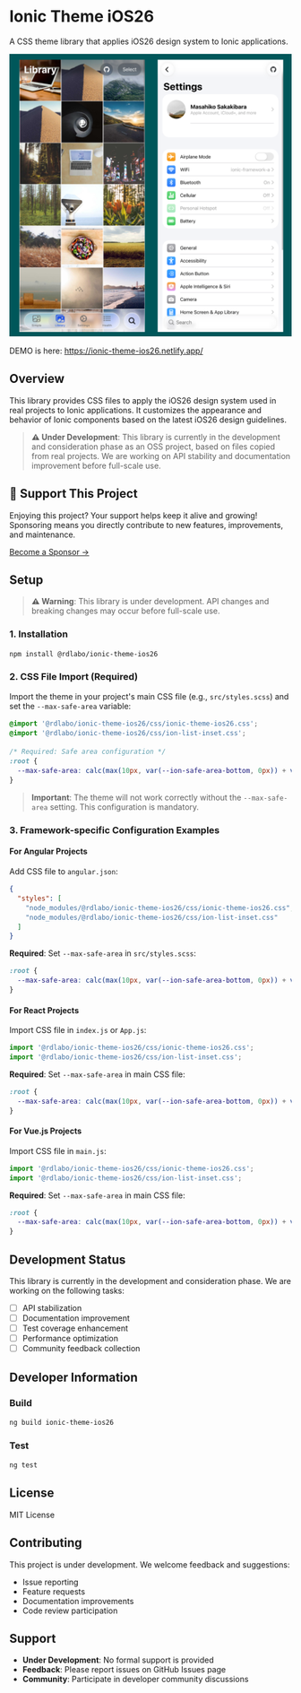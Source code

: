 # Ionic Theme iOS26

A CSS theme library that applies iOS26 design system to Ionic applications.

![](demo/screenshots/ios26.png)

DEMO is here: https://ionic-theme-ios26.netlify.app/

## Overview

This library provides CSS files to apply the iOS26 design system used in real projects to Ionic applications. It customizes the appearance and behavior of Ionic components based on the latest iOS26 design guidelines.

> **⚠️ Under Development**: This library is currently in the development and consideration phase as an OSS project, based on files copied from real projects. We are working on API stability and documentation improvement before full-scale use.

## 💖 Support This Project

Enjoying this project? Your support helps keep it alive and growing!  
Sponsoring means you directly contribute to new features, improvements, and maintenance.

[Become a Sponsor →](https://github.com/sponsors/rdlabo)

## Setup

> **⚠️ Warning**: This library is under development. API changes and breaking changes may occur before full-scale use.

### 1. Installation

```bash
npm install @rdlabo/ionic-theme-ios26
```

### 2. CSS File Import (Required)

Import the theme in your project's main CSS file (e.g., `src/styles.scss`) and set the `--max-safe-area` variable:

```scss
@import '@rdlabo/ionic-theme-ios26/css/ionic-theme-ios26.css';
@import '@rdlabo/ionic-theme-ios26/css/ion-list-inset.css';

/* Required: Safe area configuration */
:root {
  --max-safe-area: calc(max(10px, var(--ion-safe-area-bottom, 0px)) + var(--admob-safe-area, 0px));
}
```

> **Important**: The theme will not work correctly without the `--max-safe-area` setting. This configuration is mandatory.

### 3. Framework-specific Configuration Examples

#### For Angular Projects

Add CSS file to `angular.json`:

```json
{
  "styles": [
    "node_modules/@rdlabo/ionic-theme-ios26/css/ionic-theme-ios26.css",
    "node_modules/@rdlabo/ionic-theme-ios26/css/ion-list-inset.css"
  ]
}
```

**Required**: Set `--max-safe-area` in `src/styles.scss`:

```scss
:root {
  --max-safe-area: calc(max(10px, var(--ion-safe-area-bottom, 0px)) + var(--admob-safe-area, 0px));
}
```

#### For React Projects

Import CSS file in `index.js` or `App.js`:

```javascript
import '@rdlabo/ionic-theme-ios26/css/ionic-theme-ios26.css';
import '@rdlabo/ionic-theme-ios26/css/ion-list-inset.css';
```

**Required**: Set `--max-safe-area` in main CSS file:

```css
:root {
  --max-safe-area: calc(max(10px, var(--ion-safe-area-bottom, 0px)) + var(--admob-safe-area, 0px));
}
```

#### For Vue.js Projects

Import CSS file in `main.js`:

```javascript
import '@rdlabo/ionic-theme-ios26/css/ionic-theme-ios26.css';
import '@rdlabo/ionic-theme-ios26/css/ion-list-inset.css';
```

**Required**: Set `--max-safe-area` in main CSS file:

```css
:root {
  --max-safe-area: calc(max(10px, var(--ion-safe-area-bottom, 0px)) + var(--admob-safe-area, 0px));
}
```


## Development Status

This library is currently in the development and consideration phase. We are working on the following tasks:

- [ ] API stabilization
- [ ] Documentation improvement
- [ ] Test coverage enhancement
- [ ] Performance optimization
- [ ] Community feedback collection

## Developer Information

### Build

```bash
ng build ionic-theme-ios26
```

### Test

```bash
ng test
```

## License

MIT License

## Contributing

This project is under development. We welcome feedback and suggestions:

- Issue reporting
- Feature requests
- Documentation improvements
- Code review participation

## Support

- **Under Development**: No formal support is provided
- **Feedback**: Please report issues on GitHub Issues page
- **Community**: Participate in developer community discussions
